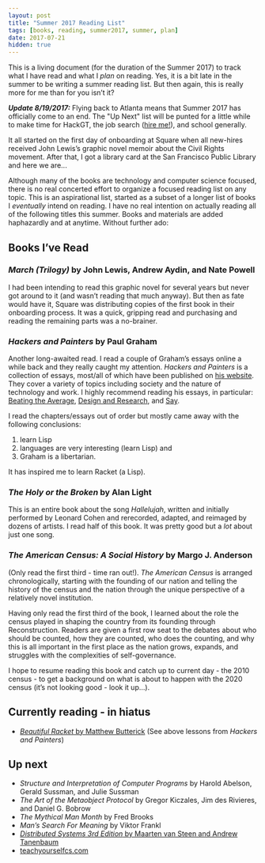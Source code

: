 ```yaml
---
layout: post
title: "Summer 2017 Reading List"
tags: [books, reading, summer2017, summer, plan]
date: 2017-07-21
hidden: true
---
```


This is a living document (for the duration of the Summer 2017) to track
what I have read and what I *plan* on reading.
Yes, it is a bit late in the summer to be writing a summer reading list. But
then again, this is really more for me than for you isn&rsquo;t it?

_**Update 8/19/2017:**_ Flying back to Atlanta means that Summer 2017 has officially
come to an end. The "Up Next" list will be punted for a little while to make
time for HackGT, the job search ([hire me!](/resume)), and school generally.

It all started on the first day of onboarding at Square when all new-hires
received John Lewis&rsquo;s graphic novel memoir about the Civil Rights movement.
After that, I got a library card at the San Francisco Public Library and here
we are...

Although many of the books are technology and computer science focused, there
is no real concerted effort to organize a focused reading list on any topic.
This is an aspirational list, started as a subset of a longer list of books
I _eventually_ intend on reading.
I have no real intention on actually reading all of the following titles this summer.
Books and materials are added haphazardly and at anytime. Without further ado:

## Books I&rsquo;ve Read
### _March (Trilogy)_ by John Lewis, Andrew Aydin, and Nate Powell

I had been intending to read this graphic novel for several years but never got
around to it (and wasn&rsquo;t reading that much anyway). But then as fate
would have it, Square was distributing copies of the first book in their
onboarding process. It was a quick, gripping read and purchasing and reading
the remaining parts was a no-brainer.

### _Hackers and Painters_ by Paul Graham

Another long-awaited read. I read a couple of Graham&rsquo;s essays online a
while back and they really caught my attention. _Hackers and Painters_ is a
collection of essays, most/all of which have been published on
[his website](http://www.paulgraham.com/articles.html). They cover a variety of topics including society and the nature
of technology and work. I highly recommend reading his essays, in particular:
[Beating the Average](http://www.paulgraham.com/avg.html), [Design and Research](http://www.paulgraham.com/desres.html), and [Say](http://www.paulgraham.com/say.html).

I read the chapters/essays out of order but mostly came away with the following
conclusions:
 1. learn Lisp
 2. languages are very interesting (learn Lisp) and
 3. Graham is a libertarian.

It has inspired me to learn Racket (a Lisp).

### _The Holy or the Broken_ by Alan Light

This is an entire book about the song _Hallelujah_, written and initially
performed by Leonard Cohen and rerecorded, adapted, and reimaged by dozens
of artists. I read half of this book. It was pretty good but a _lot_ about just
one song.

### _The American Census: A Social History_ by Margo J. Anderson

(Only read the first third - time ran out!). _The American Census_ is arranged
chronologically, starting with the founding of our nation and telling the
history of the census and the nation through the unique perspective of a
relatively novel institution.

Having only read the first third of the book, I learned about the role the
census played in shaping the country from its founding through Reconstruction.
Readers are given a first row seat to the debates about who should be counted,
how they are counted, who does the counting, and why this is all important in the
first place as the nation grows, expands, and struggles with the complexities of
self-governance.

I hope to resume reading this book and catch up to current day - the 2010
census - to get a background on what is about to happen with the 2020 census
(it&rsquo;s not looking good - look it up&hellip;).

## Currently reading - in hiatus
 - [_Beautiful Racket_ by Matthew Butterick](
http://beautifulracket.com) (See above lessons from _Hackers and Painters_)

## Up next
 - _Structure and Interpretation of Computer Programs_ by Harold Abelson, Gerald Sussman, and Julie Sussman
 - _The Art of the Metaobject Protocol_ by Gregor Kiczales, Jim des Rivieres, and Daniel G. Bobrow
 - _The Mythical Man Month_ by Fred Brooks
 - _Man&rsquo;s Search For Meaning_ by Viktor Frankl
 - [_Distributed Systems 3rd Edition_ by Maarten van Steen and Andrew Tanenbaum](p)
 - [teachyourselfcs.com](https://teachyourselfcs.com/)
